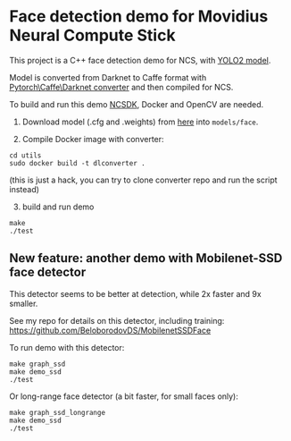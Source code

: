 # Face detection demo for Movidius Neural Compute Stick

This project is a C++ face detection demo for NCS, with <a href="https://github.com/dannyblueliu/YOLO-version-2-Face-detection" target="_blank">YOLO2 model</a>.

Model is converted from Darknet to Caffe format with <a href="https://github.com/marvis/pytorch-caffe-darknet-convert" target="_blank">Pytorch\Caffe\Darknet converter</a> and then compiled for NCS.

To build and run this demo <a href="https://developer.movidius.com/start" target="_blank">NCSDK</a>, Docker and OpenCV are needed.

1. Download model (.cfg and .weights) from <a href="https://github.com/dannyblueliu/YOLO-version-2-Face-detection" target="_blank">here</a> into `models/face`.

2. Compile Docker image with converter:
~~~
cd utils
sudo docker build -t dlconverter .
~~~
(this is just a hack, you can try to clone converter repo and run the script instead)

3. build and run demo
~~~
make
./test
~~~

## New feature: another demo with Mobilenet-SSD face detector

This detector seems to be better at detection, while 2x faster and 9x smaller.

See my repo for details on this detector, including training: https://github.com/BeloborodovDS/MobilenetSSDFace

To run demo with this detector:
~~~
make graph_ssd
make demo_ssd
./test
~~~

Or long-range face detector (a bit faster, for small faces only):
~~~
make graph_ssd_longrange
make demo_ssd
./test
~~~

